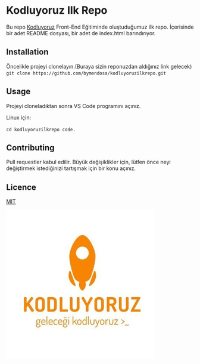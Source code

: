 
# Kodluyoruz Ilk Repo
Bu repo [Kodluyoruz](https://kodluyoruz.org/) Front-End Eğitiminde oluştuduğumuz ilk repo. İçerisinde bir adet README dosyası, bir adet de index.html barındırıyor.

## Installation
Öncelikle projeyi clonelayın.(Buraya sizin reponuzdan aldığınız link gelecek)
`git clone https://github.com/bymendosa/kodluyoruzilkrepo.git`

## Usage
Projeyi cloneladıktan sonra VS Code programını açınız.

Linux için:

`cd kodluyoruzilkrepo
code. `

## Contributing
Pull requestler kabul edilir. Büyük değişiklikler için, lütfen önce neyi değiştirmek istediğinizi tartışmak için bir konu açınız.

## Licence
[MIT](https://choosealicense.com/licenses/mit/)

![Kodluyoruz Logo](https://raw.githubusercontent.com/Kodluyoruz/taskforce/git/git/markdown-nedir-nasil-kullaniriz-/figures/kodluyoruz_logo.jpg)
